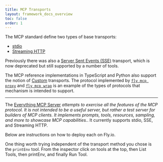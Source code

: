 ```yaml
---
title: MCP Transports
layout: framework_docs_overview
toc: false
order: 1
---
```


The MCP standard define two types of base transports:
* [stdio](https://modelcontextprotocol.io/specification/2025-03-26/basic/transports#stdio)
* [Streaming HTTP](https://modelcontextprotocol.io/specification/2025-03-26/basic/transports#streamable-http)

Previously there was also a
[Server Sent Events (SSE)](https://modelcontextprotocol.io/docs/concepts/transports#server-sent-events-sse) transport, which is now deprecated but still supported by a number of tools.

The MCP reference implementations in TypeScript and Python also support the notion of
[Custom](https://modelcontextprotocol.io/docs/concepts/transports#custom-transports) transports. The protocol implemented by
[`fly mcp proxy`](ttps://fly.io/docs/flyctl/mcp-proxy/) and
[`fly mcp wrap`](ttps://fly.io/docs/flyctl/mcp-wrap/) is an example of the types of protocols that mechanism is intended to support.

---

The [Everything MCP Server](https://github.com/modelcontextprotocol/servers/blob/main/src/everything/README.md) _attempts to exercise all the features of the MCP protocol. It is not intended to be a useful server, but rather a test server for builders of MCP clients. It implements prompts, tools, resources, sampling, and more to showcase MCP capabilities._. It currently supports stdio, SSE, and Streaming HTTP.

Below are instructions on how to deploy each on Fly.io.

One thing worth trying independent of the transport method you chose is the `printEnv` tool.  From the inspector click on tools at the top, then List Tools, then printEnv, and finally Run Tool.